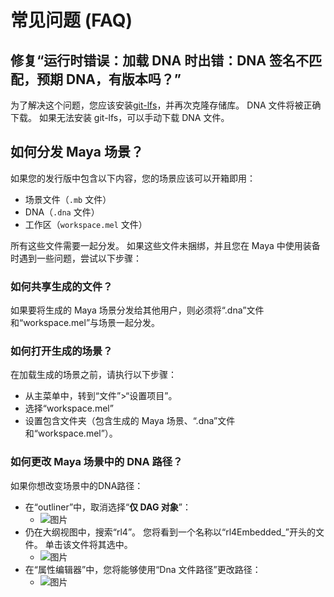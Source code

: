 # 常见问题 (FAQ)

## 修复“运行时错误：加载 DNA 时出错：DNA 签名不匹配，预期 DNA，有版本吗？”

为了解决这个问题，您应该安装[git-lfs](https://git-lfs.github.com/)，并再次克隆存储库。
DNA 文件将被正确下载。
如果无法安装 git-lfs，可以手动下载 DNA 文件。


## 如何分发 Maya 场景？

如果您的发行版中包含以下内容，您的场景应该可以开箱即用：
- 场景文件（`.mb` 文件）
- DNA（`.dna` 文件）
- 工作区（`workspace.mel` 文件）

所有这些文件需要一起分发。 如果这些文件未捆绑，并且您在 Maya 中使用装备时遇到一些问题，尝试以下步骤：

### 如何共享生成的文件？
如果要将生成的 Maya 场景分发给其他用户，则必须将“.dna”文件和“workspace.mel”与场景一起分发。

### 如何打开生成的场景？
在加载生成的场景之前，请执行以下步骤：
- 从主菜单中，转到“文件”>“设置项目”。
- 选择“workspace.mel”
- 设置包含文件夹（包含生成的 Maya 场景、“.dna”文件和“workspace.mel”）。


### 如何更改 Maya 场景中的 DNA 路径？
如果你想改变场景中的DNA路径：
- 在“outliner”中，取消选择“**仅 DAG 对象**”：
   - ![图片](img/change_path_outliner_settings.png)
- 仍在大纲视图中，搜索“rl4”。 您将看到一个名称以“rl4Embedded_”开头的文件。 单击该文件将其选中。
   - ![图片](img/change_path_outliner.png)
- 在“属性编辑器”中，您将能够使用“Dna 文件路径”更改路径：
   - ![图片](img/change_path_node_path.png)
